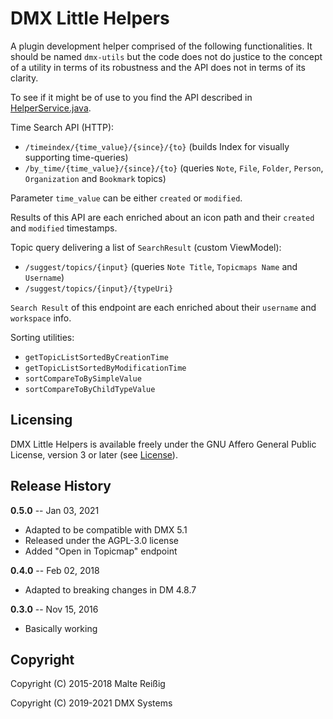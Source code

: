 
# DMX Little Helpers

A plugin development helper comprised of the following functionalities. It should be named `dmx-utils` but the code does not do justice to the concept of a utility in terms of its robustness and the API does not in terms of its clarity.

To see if it might be of use to you find the API described in [HelperService.java](https://git.dmx.systems/dmx-plugins/dmx-littlehelpers/-/blob/master/src/main/java/systems/dmx/littlehelpers/HelperService.java).

Time Search API (HTTP):

- `/timeindex/{time_value}/{since}/{to}` (builds Index for visually supporting time-queries)
- `/by_time/{time_value}/{since}/{to}` (queries `Note`, `File`, `Folder`, `Person`, `Organization` and `Bookmark` topics)

Parameter `time_value` can be either `created` or `modified`.

Results of this API are each enriched about an icon path and their `created` and `modified` timestamps.

Topic query delivering a list of `SearchResult` (custom ViewModel):

- `/suggest/topics/{input}` (queries `Note Title`, `Topicmaps Name` and `Username`)
- `/suggest/topics/{input}/{typeUri}`

`Search Result` of this endpoint are each enriched about their `username` and `workspace` info.

Sorting utilities:

- `getTopicListSortedByCreationTime`
- `getTopicListSortedByModificationTime`
- `sortCompareToBySimpleValue`
- `sortCompareToByChildTypeValue`

Licensing
---------

DMX Little Helpers is available freely under the GNU Affero General Public License, version 3 or later (see [License](https://git.dmx.systems/dmx-plugins/dmx-sign-up/-/blob/master/LICENSE)).

Release History
---------------

**0.5.0** -- Jan 03, 2021

* Adapted to be compatible with DMX 5.1
* Released under the AGPL-3.0 license
* Added "Open in Topicmap" endpoint

**0.4.0** -- Feb 02, 2018

* Adapted to breaking changes in DM 4.8.7

**0.3.0** -- Nov 15, 2016

* Basically working

Copyright
---------
Copyright (C) 2015-2018 Malte Reißig

Copyright (C) 2019-2021 DMX Systems


